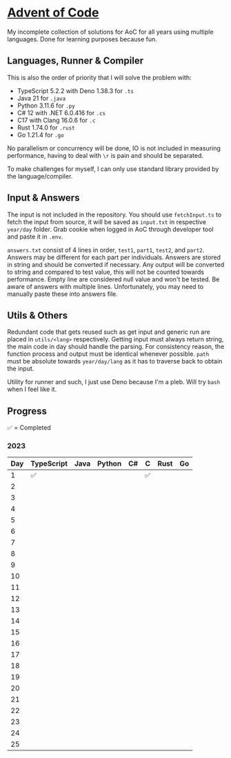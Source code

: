 # [Advent of Code](https://adventofcode.com/)

My incomplete collection of solutions for AoC for all years using multiple languages. Done for learning purposes because fun.

## Languages, Runner & Compiler

This is also the order of priority that I will solve the problem with:

-  TypeScript 5.2.2 with Deno 1.38.3 for `.ts`
-  Java 21 for `.java`
-  Python 3.11.6 for `.py`
-  C# 12 with .NET 6.0.416 for `.cs`
-  C17 with Clang 16.0.6 for `.c`
-  Rust 1.74.0 for `.rust`
-  Go 1.21.4 for `.go`

No parallelism or concurrency will be done, IO is not included in measuring performance, having to deal with `\r` is pain and should be separated.

To make challenges for myself, I can only use standard library provided by the language/compiler.

## Input & Answers

The input is not included in the repository. You should use `fetchInput.ts` to fetch the input from source, it will be saved as `input.txt` in respective `year/day` folder. Grab cookie when logged in AoC through developer tool and paste it in `.env`.

`answers.txt` consist of 4 lines in order, `test1`, `part1`, `test2`, and `part2`. Answers may be different for each part per individuals. Answers are stored in string and should be converted if necessary. Any output will be converted to string and compared to test value, this will not be counted towards performance. Empty line are considered null value and won't be tested. Be aware of answers with multiple lines. Unfortunately, you may need to manually paste these into answers file.

## Utils & Others

Redundant code that gets reused such as get input and generic run are placed in `utils/<lang>` respectively.
Getting input must always return string, the main code in day should handle the parsing.
For consistency reason, the function process and output must be identical whenever possible.
`path` must be absolute towards `year/day/lang` as it has to traverse back to obtain the input.

Utility for runner and such, I just use Deno because I'm a pleb.
Will try `bash` when I feel like it.

## Progress

✅ = Completed

### 2023

| Day | TypeScript | Java | Python | C#  | C   | Rust | Go  |
| --- | ---------- | ---- | ------ | --- | --- | ---- | --- |
| 1   | ✅         |      |        |     | ✅  |      |     |
| 2   |            |      |        |     |     |      |     |
| 3   |            |      |        |     |     |      |     |
| 4   |            |      |        |     |     |      |     |
| 5   |            |      |        |     |     |      |     |
| 6   |            |      |        |     |     |      |     |
| 7   |            |      |        |     |     |      |     |
| 8   |            |      |        |     |     |      |     |
| 9   |            |      |        |     |     |      |     |
| 10  |            |      |        |     |     |      |     |
| 11  |            |      |        |     |     |      |     |
| 12  |            |      |        |     |     |      |     |
| 13  |            |      |        |     |     |      |     |
| 14  |            |      |        |     |     |      |     |
| 15  |            |      |        |     |     |      |     |
| 16  |            |      |        |     |     |      |     |
| 17  |            |      |        |     |     |      |     |
| 18  |            |      |        |     |     |      |     |
| 19  |            |      |        |     |     |      |     |
| 20  |            |      |        |     |     |      |     |
| 21  |            |      |        |     |     |      |     |
| 22  |            |      |        |     |     |      |     |
| 23  |            |      |        |     |     |      |     |
| 24  |            |      |        |     |     |      |     |
| 25  |            |      |        |     |     |      |     |
